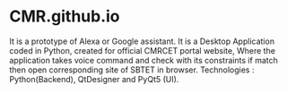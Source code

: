 # CMR.github.io
It is a prototype of Alexa or Google assistant. It is a Desktop Application coded in Python, created for official CMRCET portal website, Where the application takes voice command and check with its constraints if match then open corresponding site of SBTET in browser. Technologies : Python(Backend), QtDesigner and PyQt5 (UI).


